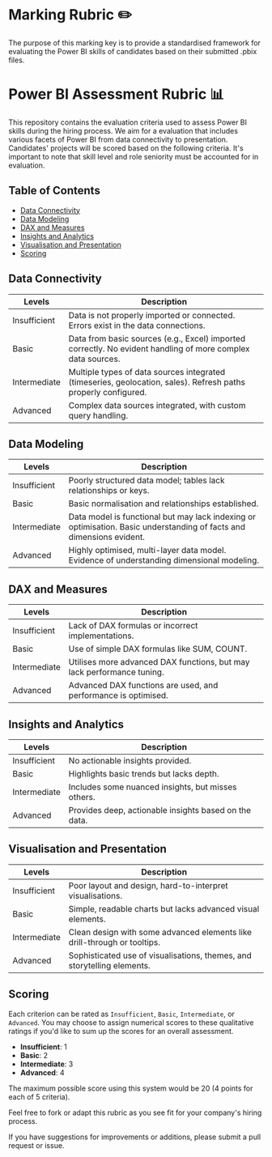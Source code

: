 # Marking Rubric ✏️

The purpose of this marking key is to provide a standardised framework for evaluating the Power BI skills of candidates based on their submitted .pbix files. 
# Power BI Assessment Rubric 📊

This repository contains the evaluation criteria used to assess Power BI skills during the hiring process. We aim for a evaluation that includes various facets of Power BI from data connectivity to presentation. Candidates' projects will be scored based on the following criteria. It's important to note that skill level and role seniority must be accounted for in evaluation. 

## Table of Contents

- [Data Connectivity](#data-connectivity)
- [Data Modeling](#data-modeling)
- [DAX and Measures](#dax-and-measures)
- [Insights and Analytics](#insights-and-analytics)
- [Visualisation and Presentation](#visualisation-and-presentation)
- [Scoring](#scoring)

## Data Connectivity

| Levels        | Description                                                                                                 |
|---------------|-------------------------------------------------------------------------------------------------------------|
| Insufficient  | Data is not properly imported or connected. Errors exist in the data connections.                            |
| Basic         | Data from basic sources (e.g., Excel) imported correctly. No evident handling of more complex data sources.  |
| Intermediate  | Multiple types of data sources integrated (timeseries, geolocation, sales). Refresh paths properly configured.|
| Advanced      | Complex data sources integrated, with custom query handling.                                                 |

## Data Modeling

| Levels        | Description                                                                                     |
|---------------|-------------------------------------------------------------------------------------------------|
| Insufficient  | Poorly structured data model; tables lack relationships or keys.                                 |
| Basic         | Basic normalisation and relationships established.                                              |
| Intermediate  | Data model is functional but may lack indexing or optimisation. Basic understanding of facts and dimensions evident.|
| Advanced      | Highly optimised, multi-layer data model. Evidence of understanding dimensional modeling.         |

## DAX and Measures

| Levels        | Description                                                                   |
|---------------|-------------------------------------------------------------------------------|
| Insufficient  | Lack of DAX formulas or incorrect implementations.                             |
| Basic         | Use of simple DAX formulas like SUM, COUNT.                                    |
| Intermediate  | Utilises more advanced DAX functions, but may lack performance tuning.         |
| Advanced      | Advanced DAX functions are used, and performance is optimised.                 |

## Insights and Analytics

| Levels        | Description                                                                           |
|---------------|---------------------------------------------------------------------------------------|
| Insufficient  | No actionable insights provided.                                                      |
| Basic         | Highlights basic trends but lacks depth.                                              |
| Intermediate  | Includes some nuanced insights, but misses others.                                    |
| Advanced      | Provides deep, actionable insights based on the data.                                 |

## Visualisation and Presentation

| Levels        | Description                                                                        |
|---------------|------------------------------------------------------------------------------------|
| Insufficient  | Poor layout and design, hard-to-interpret visualisations.                          |
| Basic         | Simple, readable charts but lacks advanced visual elements.                        |
| Intermediate  | Clean design with some advanced elements like drill-through or tooltips.           |
| Advanced      | Sophisticated use of visualisations, themes, and storytelling elements.            |

## Scoring

Each criterion can be rated as `Insufficient`, `Basic`, `Intermediate`, or `Advanced`. You may choose to assign numerical scores to these qualitative ratings if you'd like to sum up the scores for an overall assessment.

- **Insufficient**: 1
- **Basic**: 2
- **Intermediate**: 3
- **Advanced**: 4

The maximum possible score using this  system would be 20 (4 points for each of 5 criteria).

Feel free to fork or adapt this rubric as you see fit for your company's hiring process. 

If you have suggestions for improvements or additions, please submit a pull request or issue.
